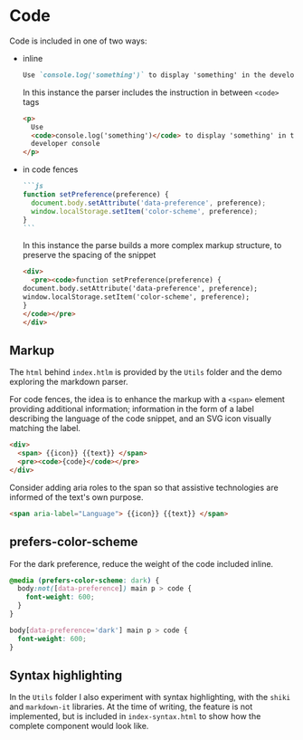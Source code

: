 # Code

Code is included in one of two ways:

- inline

  ```md
  Use `console.log('something')` to display 'something' in the developer console
  ```

  In this instance the parser includes the instruction in between `<code>` tags

  ```html
  <p>
    Use
    <code>console.log('something')</code> to display 'something' in the
    developer console
  </p>
  ```

- in code fences

  ````md
  ```js
  function setPreference(preference) {
    document.body.setAttribute('data-preference', preference);
    window.localStorage.setItem('color-scheme', preference);
  }
  ```
  ````

  In this instance the parse builds a more complex markup structure, to preserve the spacing of the snippet

  ```html
  <div>
    <pre><code>function setPreference(preference) {
  document.body.setAttribute('data-preference', preference);
  window.localStorage.setItem('color-scheme', preference);
  }
  </code></pre>
  </div>
  ```

## Markup

The `html` behind `index.htlm` is provided by the `Utils` folder and the demo exploring the markdown parser.

For code fences, the idea is to enhance the markup with a `<span>` element providing additional information; information in the form of a label describing the language of the code snippet, and an SVG icon visually matching the label.

```html
<div>
  <span> {{icon}} {{text}} </span>
  <pre><code>{code}</code></pre>
</div>
```

Consider adding aria roles to the span so that assistive technologies are informed of the text's own purpose.

```html
<span aria-label="Language"> {{icon}} {{text}} </span>
```

## prefers-color-scheme

For the dark preference, reduce the weight of the code included inline.

```css
@media (prefers-color-scheme: dark) {
  body:not([data-preference]) main p > code {
    font-weight: 600;
  }
}

body[data-preference='dark'] main p > code {
  font-weight: 600;
}
```

## Syntax highlighting

In the `Utils` folder I also experiment with syntax highlighting, with the `shiki` and `markdown-it` libraries. At the time of writing, the feature is not implemented, but is included in `index-syntax.html` to show how the complete component would look like.
